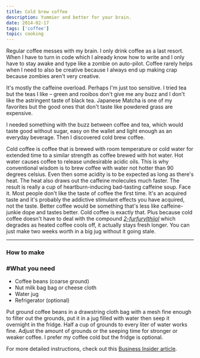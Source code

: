 ```yaml
---
title: Cold brew coffee
description: Yummier and better for your brain.
date: 2014-02-17
tags: ['coffee']
topic: cooking
---
```


Regular coffee messes with my brain. I only drink coffee as a last resort. When I have to turn in code which I already know how to write and I only have to stay awake and type like a zombie on auto-pilot. Coffee rarely helps when I need to also be creative because I always end up making crap because zombies aren't very creative.

It's mostly the caffeine overload. Perhaps I'm just too sensitive. I tried tea but the teas I like – green and rooibos don't give me any buzz and I don't like the astringent taste of black tea. Japanese Matcha is one of my favorites but the good ones that don't taste like powdered grass are expensive.

I needed something with the buzz between coffee and tea, which would taste good without sugar, easy on the wallet and light enough as an everyday beverage. Then I discovered cold brew coffee.

Cold coffee is coffee that is brewed with room temperature or cold water for extended time to a similar strength as coffee brewed with hot water. Hot water causes coffee to release undesirable acidic oils. This is why conventional wisdom is to brew coffee with water not hotter than 90 degrees celsius. Even then some acidity is to be expected as long as there's heat. The heat also draws out the caffeine molecules much faster. The result is really a cup of heartburn-inducing bad-tasting caffeine soup. Face it. Most people don't like the taste of coffee the first time. It's an acquired taste and it's probably the addictive stimulant effects you have acquired, not the taste. Better coffee would be something that's less like caffeine-junkie dope and tastes better. Cold coffee is exactly that. Plus because cold coffee doesn't have to deal with the compound [_2-furfurylthiiol_](http://pubs.acs.org/email/cen/html/092007130322.html) which degrades as heated coffee cools off, it actually stays fresh longer. You can just make two weeks worth in a big jug without it going stale.

---

### How to make

### #What you need

* Coffee beans (coarse ground)
* Nut milk bag bag or cheese cloth
* Water jug
* Refrigerator (optional)

Put ground coffee beans in a drawstring cloth bag with a mesh fine enough to filter out the grounds, put it in a jug filled with water then seep it overnight in the fridge. Half a cup of grounds to every liter of water works fine. Adjust the amount of grounds or the seeping time for stronger or weaker coffee. I prefer my coffee cold but the fridge is optional.

For more detailed instructions, check out this [Business Insider article](http://www.businessinsider.com/how-to-make-amazing-cold-brew-coffee-2013-9?IR=T).